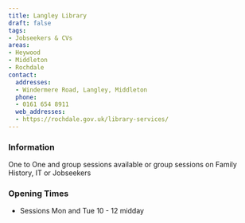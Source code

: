 ```yaml
---
title: Langley Library
draft: false
tags:
- Jobseekers & CVs
areas:
- Heywood
- Middleton
- Rochdale
contact:
  addresses:
  - Windermere Road, Langley, Middleton
  phone:
  - 0161 654 8911
  web_addresses:
  - https://rochdale.gov.uk/library-services/
---
```


### Information
One to One and group sessions available
or group sessions on Family History, IT or Jobseekers

### Opening Times
* Sessions Mon and Tue 10 - 12 midday

